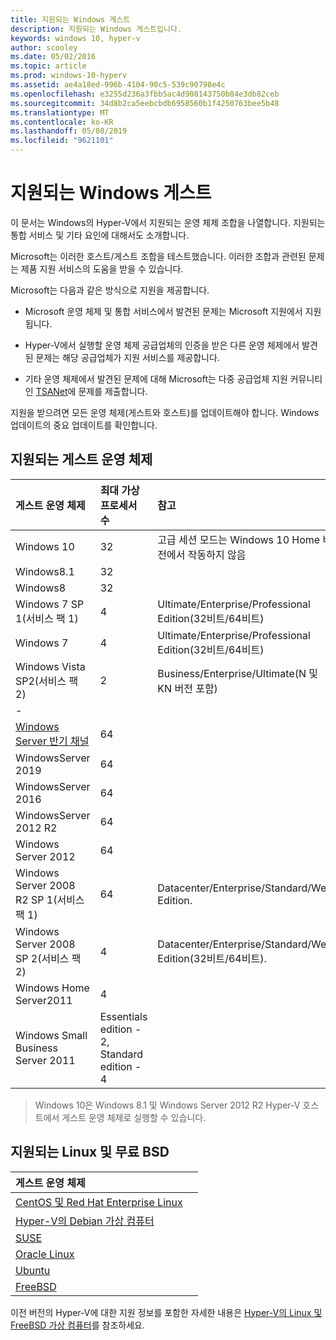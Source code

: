 ```yaml
---
title: 지원되는 Windows 게스트
description: 지원되는 Windows 게스트입니다.
keywords: windows 10, hyper-v
author: scooley
ms.date: 05/02/2016
ms.topic: article
ms.prod: windows-10-hyperv
ms.assetid: ae4a18ed-996b-4104-90c5-539c90798e4c
ms.openlocfilehash: e3255d236a3fbb5ac4d908143750b84e3db82ceb
ms.sourcegitcommit: 34d8b2ca5eebcbdb6958560b1f4250763bee5b48
ms.translationtype: MT
ms.contentlocale: ko-KR
ms.lasthandoff: 05/08/2019
ms.locfileid: "9621101"
---
```

# <a name="supported-windows-guests"></a>지원되는 Windows 게스트

이 문서는 Windows의 Hyper-V에서 지원되는 운영 체제 조합을 나열합니다.  지원되는 통합 서비스 및 기타 요인에 대해서도 소개합니다.

Microsoft는 이러한 호스트/게스트 조합을 테스트했습니다.  이러한 조합과 관련된 문제는 제품 지원 서비스의 도움을 받을 수 있습니다.

Microsoft는 다음과 같은 방식으로 지원을 제공합니다.

* Microsoft 운영 체제 및 통합 서비스에서 발견된 문제는 Microsoft 지원에서 지원됩니다.

* Hyper-V에서 실행할 운영 체제 공급업체의 인증을 받은 다른 운영 체제에서 발견된 문제는 해당 공급업체가 지원 서비스를 제공합니다.

* 기타 운영 체제에서 발견된 문제에 대해 Microsoft는 다중 공급업체 지원 커뮤니티인 [TSANet](http://www.tsanet.org/)에 문제를 제출합니다.

지원을 받으려면 모든 운영 체제(게스트와 호스트)를 업데이트해야 합니다.  Windows 업데이트의 중요 업데이트를 확인합니다.

## <a name="supported-guest-operating-systems"></a>지원되는 게스트 운영 체제

| 게스트 운영 체제 |  최대 가상 프로세서 수 | 참고 |
|:-----|:-----|:-----|
| Windows 10 | 32 |고급 세션 모드는 Windows 10 Home 버전에서 작동하지 않음 |
| Windows8.1 | 32 | |
| Windows8 | 32 ||
| Windows 7 SP 1(서비스 팩 1) | 4 | Ultimate/Enterprise/Professional Edition(32비트/64비트) |
| Windows 7 | 4 | Ultimate/Enterprise/Professional Edition(32비트/64비트) |
| Windows Vista SP2(서비스 팩 2) | 2 | Business/Enterprise/Ultimate(N 및 KN 버전 포함) |
| - | | |
| [Windows Server 반기 채널](https://docs.microsoft.com/windows-server/get-started/semi-annual-channel-overview) | 64 | |
| WindowsServer 2019 | 64 | |
| WindowsServer 2016 | 64 | |
| WindowsServer 2012 R2 | 64 | |
| Windows Server 2012 | 64 | |
| Windows Server 2008 R2 SP 1(서비스 팩 1) | 64 | Datacenter/Enterprise/Standard/Web Edition. |
| Windows Server 2008 SP 2(서비스 팩 2) | 4 | Datacenter/Enterprise/Standard/Web Edition(32비트/64비트). |
| Windows Home Server2011 | 4 | |
| Windows Small Business Server 2011 | Essentials edition - 2, Standard edition - 4 | |

> Windows 10은 Windows 8.1 및 Windows Server 2012 R2 Hyper-V 호스트에서 게스트 운영 체제로 실행할 수 있습니다.

## <a name="supported-linux-and-free-bsd"></a>지원되는 Linux 및 무료 BSD

| 게스트 운영 체제 |  |
|:-----|:------|
| [CentOS 및 Red Hat Enterprise Linux](https://docs.microsoft.com/windows-server/virtualization/hyper-v/Supported-CentOS-and-Red-Hat-Enterprise-Linux-virtual-machines-on-Hyper-V) | |
| [Hyper-V의 Debian 가상 컴퓨터](https://docs.microsoft.com/windows-server/virtualization/hyper-v/Supported-Debian-virtual-machines-on-Hyper-V) | |
| [SUSE](https://docs.microsoft.com/windows-server/virtualization/hyper-v/Supported-SUSE-virtual-machines-on-Hyper-V) | |
| [Oracle Linux](https://docs.microsoft.com/windows-server/virtualization/hyper-v/Supported-Oracle-Linux-virtual-machines-on-Hyper-V)  | |
| [Ubuntu](https://docs.microsoft.com/windows-server/virtualization/hyper-v/Supported-Ubuntu-virtual-machines-on-Hyper-V) | |
| [FreeBSD](https://docs.microsoft.com/windows-server/virtualization/hyper-v/Supported-FreeBSD-virtual-machines-on-Hyper-V) | |

이전 버전의 Hyper-V에 대한 지원 정보를 포함한 자세한 내용은 [Hyper-V의 Linux 및 FreeBSD 가상 컴퓨터](https://docs.microsoft.com/windows-server/virtualization/hyper-v/Supported-Linux-and-FreeBSD-virtual-machines-for-Hyper-V-on-Windows)를 참조하세요.
